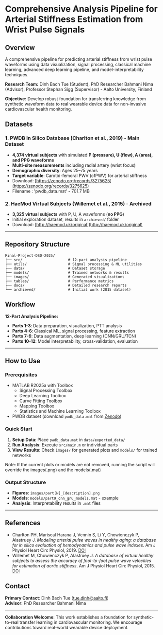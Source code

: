 # Comprehensive Analysis Pipeline for Arterial Stiffness Estimation from Wrist Pulse Signals

## Overview

A comprehensive pipeline for predicting arterial stiffness from wrist pulse waveforms using data visualization, signal processing, classical machine learning, advanced deep learning pipeline, and model-interpretability techniques.

**Research Team:** Dinh Bach Tue (Student), PhD Researcher Bahmani Nima (Advisor), Professor Stephan Sigg (Supervisor) - Aalto University, Finland

**Objective:** Develop robust foundation for transferring knowledge from synthetic waveform data to real wearable device data for non-invasive cardiovascular health monitoring.

## Datasets

### 1. PWDB In Silico Database (Charlton et al., 2019) - **Main Dataset**
- **4,374 virtual subjects** with simulated **P (pressure), U (flow), A (area), and PPG waveforms**
- **Multi-site measurements** including radial artery (wrist focus)
- **Demographic diversity**: Ages 25–75 years
- **Target variable**: Carotid-femoral PWV (cfPWV) for arterial stiffness
- Download: [https://zenodo.org/records/3275625](https://zenodo.org/records/3275625)
- Filename : 'pwdb_data.mat' - 701.7 MB

### 2. HaeMod Virtual Subjects (Willemet et al., 2015) - **Archived**
- **3,325 virtual subjects** with P, U, A waveforms (**no PPG**)
- Initial exploration dataset, results in `archieved/` folder
- Download: [http://haemod.uk/original](http://haemod.uk/original)
---

## Repository Structure

```
Final-Project-DSD-2025/
├── src/                     # 12-part analysis pipeline
├── utils/                   # Signal processing & ML utilities
├── data/                    # Dataset storage
├── models/                  # Trained networks & results
├── images/                  # Generated visualizations
├── tables/                  # Performance metrics
├── docs/                    # Detailed research reports
└── archieved/               # Initial work (2015 dataset)
```

## Workflow

**12-Part Analysis Pipeline:**
- **Parts 1-3**: Data preparation, visualization, PTT analysis
- **Parts 4-6**: Classical ML, signal processing, feature extraction
- **Parts 7-9**: Data augmentation, deep learning (CNN/GRU/TCN)
- **Parts 10-12**: Model interpretability, cross-validation, evaluation

---

## How to Use

### Prerequisites
- MATLAB R2025a with Toolbox
   + Signal Processing Toolbox
   + Deep Learning Toolbox
   + Curve Fitting Toolbox
   + Mapping Toolbox
   + Statistics and Machine Learning Toolbox
- PWDB dataset (download `pwdb_data.mat` from [Zenodo](https://zenodo.org/records/3275625))

### Quick Start
1. **Setup Data**: Place `pwdb_data.mat` in `data/exported_data/`
2. **Run Analysis**: Execute `src/main.m` or individual parts
3. **View Results**: Check `images/` for generated plots and `models/` for trained networks

Note: If the current plots or models are not removed, running the script will override the images(.png) and the models(.mat)


### Output Structure
- **Figures**: `images/part[N]_[description].png`
- **Models**: `models/part9_cnn_gru_models.mat` - example
- **Analysis**: Interpretability results in `.mat` files

---

## References

- Charlton PH, Mariscal Harana J, Vennin S, Li Y, Chowienczyk P, Alastruey J. *Modeling arterial pulse waves in healthy aging: a database for in silico evaluation of hemodynamics and pulse wave indexes*. Am J Physiol Heart Circ Physiol, 2019. [DOI](https://doi.org/10.1152/ajpheart.00218.2019)
- Willemet M, Chowienczyk P, Alastruey J. *A database of virtual healthy subjects to assess the accuracy of foot-to-foot pulse wave velocities for estimation of aortic stiffness*. Am J Physiol Heart Circ Physiol, 2015. [DOI](https://doi.org/10.1152/ajpheart.00175.2015)

## Contact

**Primary Contact**: Dinh Bach Tue (tue.dinh@aalto.fi)  
**Advisor**: PhD Researcher Bahmani Nima

---

**Collaboration Welcome**: This work establishes a foundation for synthetic-to-real transfer learning in cardiovascular monitoring. We encourage contributions toward real-world wearable device deployment.
